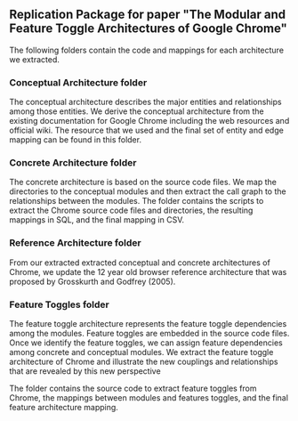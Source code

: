 ## Replication Package for paper "The Modular and Feature Toggle Architectures of Google Chrome"
The following folders contain the code and mappings for each architecture we extracted.

### Conceptual Architecture folder
The conceptual architecture describes the major entities and relationships among those entities. We derive the conceptual architecture from the existing documentation for Google Chrome including the web resources and official wiki. The resource that we used and the final set of entity and edge mapping can be found in this folder. 

### Concrete Architecture folder
The concrete architecture is based on the source code files. We map the directories to the conceptual modules and then extract the call graph to the relationships between the modules. The folder contains the scripts to extract the Chrome source code files and directories, the resulting mappings in SQL, and the final mapping in CSV. 

### Reference Architecture folder
From our extracted extracted conceptual and concrete architectures of Chrome, we update the 12 year old browser reference architecture that was proposed by Grosskurth and Godfrey (2005). 

### Feature Toggles folder
The feature toggle architecture represents the feature toggle dependencies among the modules. Feature toggles are embedded in the source code files. Once we identify the feature toggles, we can assign feature dependencies among concrete and conceptual modules. We extract the feature toggle architecture of Chrome and illustrate the new couplings and relationships that are revealed by this new perspective 

The folder contains the source code to extract feature toggles from Chrome, the mappings between modules and features toggles, and the final feature architecture mapping.
